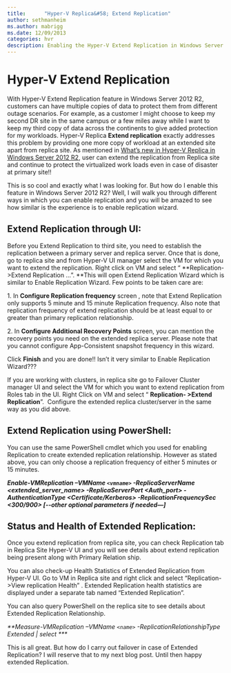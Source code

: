 ```yaml
---
title:      "Hyper-V Replica&#58; Extend Replication"
author: sethmanheim
ms.author: mabrigg
ms.date: 12/09/2013
categories: hvr
description: Enabling the Hyper-V Extend Replication in Windows Server 2012 R2.
---
```

# Hyper-V Extend Replication

With Hyper-V Extend Replication feature in Windows Server 2012 R2, customers can have multiple copies of data to protect them from different outage scenarios. For example, as a customer I might choose to keep my second DR site in the same campus or a few miles away while I want to keep my third copy of data across the continents to give added protection for my workloads. Hyper-V Replica **Extend replication** exactly addresses this problem by providing one more copy of workload at an extended site apart from replica site. As mentioned in [What’s new in Hyper-V Replica in Windows Server 2012 R2](https://techcommunity.microsoft.com/t5/virtualization/what-8217-s-new-in-hyper-v-replica-in-windows-server-2012-r2/ba-p/382119), user can extend the replication from Replica site and continue to protect the virtualized work loads even in case of disaster at primary site!! 

This is so cool and exactly what I was looking for. But how do I enable this feature in Windows Server 2012 R2? Well, I will walk you through different ways in which you can enable replication and you will be amazed to see how similar is the experience is to enable replication wizard.

## Extend Replication through UI:

Before you Extend Replication to third site, you need to establish the replication between a primary server and replica server. Once that is done, go to replica site and from Hyper-V UI manager select the VM for which you want to extend the replication. Right click on VM and select “ **Replication- >Extend Replication …”. **This will open Extend Replication Wizard which is similar to Enable Replication Wizard. Few points to be taken care are: 

1\. In **Configure Replication frequency** screen , note that Extend Replication only supports 5 minute and 15 minute Replication frequency. Also note that replication frequency of extend replication should be at least equal to or greater than primary replication relationship.

2\. In **Configure Additional Recovery Points** screen, you can mention the recovery points you need on the extended replica server. Please note that you cannot configure App-Consistent snapshot frequency in this wizard.  

Click **Finish** and you are done!! Isn’t it very similar to Enable Replication Wizard???

If you are working with clusters, in replica site go to Failover Cluster manager UI and select the VM for which you want to extend replication from Roles tab in the UI. Right Click on VM and select “ **Replication- >Extend Replication**”.  Configure the extended replica cluster/server in the same way as you did above.

## Extend Replication using PowerShell:

You can use the same PowerShell cmdlet which you used for enabling Replication to create extended replication relationship. However as stated above, you can only choose a replication frequency of either 5 minutes or 15 minutes.

_**Enable-VMReplication –VMName `<vmname>` -ReplicaServerName <extended_server_name> -ReplicaServerPort <Auth_port> -AuthenticationType <Certificate/Kerberos> -ReplicationFrequencySec <300/900> [--other optional parameters if needed—]**_

## Status and Health of Extended Replication:

Once you extend replication from replica site, you can check Replication tab in Replica Site Hyper-V UI and you will see details about extend replication being present along with Primary Relation ship. 

<!--[![Replication tab](https://msdnshared.blob.core.windows.net/media/TNBlogsFS/prod.evol.blogs.technet.com/CommunityServer.Blogs.Components.WeblogFiles/00/00/00/50/45/metablogapi/2543.image_thumb_342CCD41.png)](https://msdnshared.blob.core.windows.net/media/TNBlogsFS/prod.evol.blogs.technet.com/CommunityServer.Blogs.Components.WeblogFiles/00/00/00/50/45/metablogapi/1373.image_6283C23D.png)-->

You can also check-up Health Statistics of Extended Replication from Hyper-V UI. Go to VM in Replica site and right click and select “Replication->View replication Health” . Extended Replication health statistics are displayed under a separate tab named “Extended Replication”.

<!--[![Extended replication health statistics](https://msdnshared.blob.core.windows.net/media/TNBlogsFS/prod.evol.blogs.technet.com/CommunityServer.Blogs.Components.WeblogFiles/00/00/00/50/45/metablogapi/5428.image_thumb_1985528A.png)](https://msdnshared.blob.core.windows.net/media/TNBlogsFS/prod.evol.blogs.technet.com/CommunityServer.Blogs.Components.WeblogFiles/00/00/00/50/45/metablogapi/3583.image_6CDA07FF.png)-->

You can also query PowerShell on the replica site to see details about Extended Replication Relationship.

_**Measure-VMReplication –VMName `<name>` -ReplicationRelationshipType Extended | select ***_

This is all great. But how do I carry out failover in case of Extended Replication? I will reserve that to my next blog post. Until then happy extended Replication.
